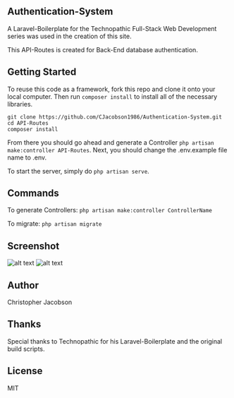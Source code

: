 ## Authentication-System

A Laravel-Boilerplate for the Technopathic Full-Stack Web Development series was used in the creation of this site.

This API-Routes is created for Back-End database authentication.

## Getting Started
To reuse this code as a framework, fork this repo and clone it onto your local computer. Then run `composer install` to install all of the necessary libraries.
```
git clone https://github.com/CJacobson1986/Authentication-System.git
cd API-Routes
composer install
```

From there you should go ahead and generate a Controller `php artisan make:controller API-Routes`. Next, you should change the .env.example file name to .env.

To start the server, simply do `php artisan serve`.


## Commands
To generate Controllers:
`php artisan make:controller ControllerName`

To migrate:
`php artisan migrate`

## Screenshot
![alt text](http://h4z.it/Image/46f247_outesGetData.PNG "Capture 1")
![alt text](http://h4z.it/Image/f0c2a7_RoutesTables.PNG "Capture 2")

## Author
Christopher Jacobson

## Thanks
Special thanks to Technopathic for his Laravel-Boilerplate and the original build scripts.

## License
MIT
